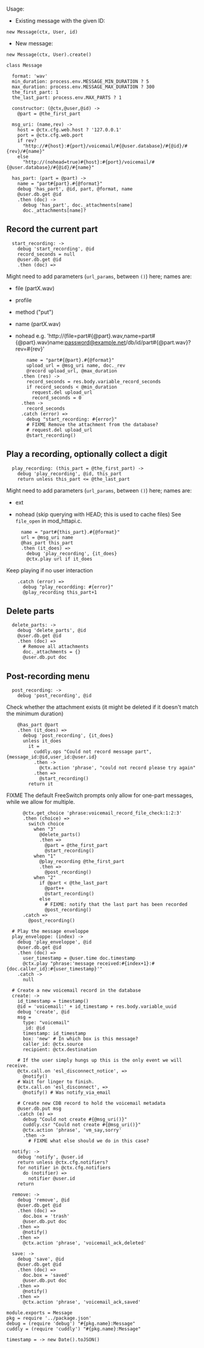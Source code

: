 Usage:

- Existing message with the given ID:

```
new Message(ctx, User, id)
```

- New message:

```
new Message(ctx, User).create()
```


    class Message

      format: 'wav'
      min_duration: process.env.MESSAGE_MIN_DURATION ? 5
      max_duration: process.env.MESSAGE_MAX_DURATION ? 300
      the_first_part: 1
      the_last_part: process.env.MAX_PARTS ? 1

      constructor: (@ctx,@user,@id) ->
        @part = @the_first_part

      msg_uri: (name,rev) ->
        host = @ctx.cfg.web.host ? '127.0.0.1'
        port = @ctx.cfg.web.port
        if rev?
          "http://#{host}:#{port}/voicemail/#{@user.database}/#{@id}/#{rev}/#{name}"
        else
          "http://(nohead=true)#{host}:#{port}/voicemail/#{@user.database}/#{@id}/#{name}"

      has_part: (part = @part) ->
        name = "part#{part}.#{@format}"
        debug 'has_part', @id, part, @format, name
        @user.db.get @id
        .then (doc) ->
          debug 'has_part', doc._attachments[name]
          doc._attachments[name]?

Record the current part
-----------------------

      start_recording: ->
        debug 'start_recording', @id
        record_seconds = null
        @user.db.get @id
        .then (doc) =>

Might need to add parameters (`url_params`, between `()`) here; names are:
- file (partX.wav)
- profile
- method ("put")
- name (partX.wav)
- nohead
e.g. 'http://(file=part#{@part}.wav,name=part#{@part}.wav)name:password@example.net/db/id/part#{@part.wav}?rev=#{rev}'

          name = "part#{@part}.#{@format}"
          upload_url = @msg_uri name, doc._rev
          @record upload_url, @max_duration
        .then (res) ->
          record_seconds = res.body.variable_record_seconds
          if record_seconds < @min_duration
            request.del upload_url
            record_seconds = 0
        .then ->
          record_seconds
        .catch (error) =>
          debug "start_recording: #{error}"
          # FIXME Remove the attachment from the database?
          # request.del upload_url
          @start_recording()

Play a recording, optionally collect a digit
------------------------------------------------------------

      play_recording: (this_part = @the_first_part) ->
        debug 'play_recording', @id, this_part
        return unless this_part <= @the_last_part

Might need to add parameters (`url_params`, between `()`) here; names are:
- ext
- nohead (skip querying with HEAD; this is used to cache files)
See `file_open` in mod_httapi.c.

        name = "part#{this_part}.#{@format}"
        url = @msg_uri name
        @has_part this_part
        .then (it_does) =>
          debug 'play_recording', {it_does}
          @ctx.play url if it_does

Keep playing if no user interaction

        .catch (error) =>
          debug "play_recordding: #{error}"
          @play_recording this_part+1

Delete parts
------------

      delete_parts: ->
        debug 'delete_parts', @id
        @user.db.get @id
        .then (doc) =>
          # Remove all attachments
          doc._attachments = {}
          @user.db.put doc

Post-recording menu
-------------------

      post_recording: ->
        debug 'post_recording', @id

Check whether the attachment exists (it might be deleted if it doesn't match the minimum duration)

        @has_part @part
        .then (it_does) =>
          debug 'post_recording', {it_does}
          unless it_does
            it =
              cuddly.ops "Could not record message part", {message_id:@id,user_id:@user.id}
              .then ->
                @ctx.action 'phrase', "could not record please try again"
              .then =>
                @start_recording()
            return it

FIXME The default FreeSwitch prompts only allow for one-part messages, while we allow for multiple.

          @ctx.get_choice 'phrase:voicemail_record_file_check:1:2:3'
          .then (choice) =>
            switch choice
              when "3"
                @delete_parts()
                .then =>
                  @part = @the_first_part
                  @start_recording()
              when "1"
                @play_recording @the_first_part
                .then =>
                  @post_recording()
              when "2"
                if @part < @the_last_part
                  @part++
                  @start_recording()
                else
                  # FIXME: notify that the last part has been recorded
                  @post_recording()
          .catch =>
            @post_recording()

      # Play the message enveloppe
      play_enveloppe: (index) ->
        debug 'play_enveloppe', @id
        @user.db.get @id
        .then (doc) =>
          user_timestamp = @user.time doc.timestamp
          @ctx.play "phrase:'message received:#{index+1}:#{doc.caller_id}:#{user_timestamp}'"
        .catch ->
          null

      # Create a new voicemail record in the database
      create: ->
        id_timestamp = timestamp()
        @id = 'voicemail:' + id_timestamp + res.body.variable_uuid
        debug 'create', @id
        msg =
          type: "voicemail"
          _id: @id
          timestamp: id_timestamp
          box: 'new' # In which box is this message?
          caller_id: @ctx.source
          recipient: @ctx.destination

        # If the user simply hungs up this is the only event we will receive.
        @ctx.call.on 'esl_disconnect_notice', =>
          @notify()
        # Wait for linger to finish.
        @ctx.call.on 'esl_disconnect', =>
          @notify() # Was notify_via_email

        # Create new CDB record to hold the voicemail metadata
        @user.db.put msg
        .catch (e) =>
          debug "Could not create #{@msg_uri()}"
          cuddly.csr "Could not create #{@msg_uri()}"
          @ctx.action 'phrase', 'vm_say,sorry'
          .then ->
            # FIXME what else should we do in this case?

      notify: ->
        debug 'notify', @user.id
        return unless @ctx.cfg.notifiers?
        for notifier in @ctx.cfg.notifiers
          do (notifier) =>
            notifier @user.id
        return

      remove: ->
        debug 'remove', @id
        @user.db.get @id
        .then (doc) =>
          doc.box = 'trash'
          @user.db.put doc
        .then =>
          @notify()
        .then =>
          @ctx.action 'phrase', 'voicemail_ack,deleted'

      save: ->
        debug 'save', @id
        @user.db.get @id
        .then (doc) =>
          doc.box = 'saved'
          @user.db.put doc
        .then =>
          @notify()
        .then =>
          @ctx.action 'phrase', 'voicemail_ack,saved'

    module.exports = Message
    pkg = require '../package.json'
    debug = (require 'debug') "#{pkg.name}:Message"
    cuddly = (require 'cuddly') "#{pkg.name}:Message"

    timestamp = -> new Date().toJSON()
